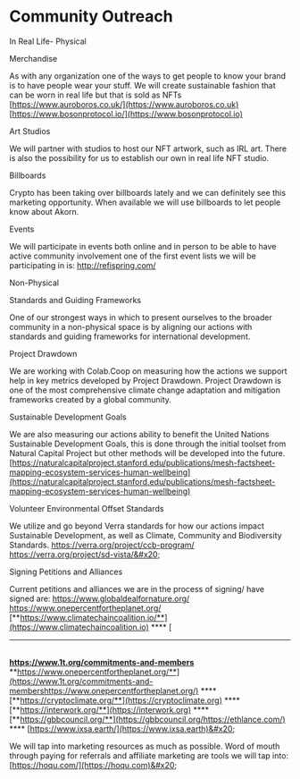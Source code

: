 # Community Outreach

In Real Life- Physical

Merchandise

As with any organization one of the ways to get people to know your brand is to have people wear your stuff. We will create sustainable fashion that can be worn in real life but that is sold as NFTs [https://www.auroboros.co.uk/](https://www.auroboros.co.uk) [https://www.bosonprotocol.io/](https://www.bosonprotocol.io)

Art Studios

We will partner with studios to host our NFT artwork, such as IRL art. There is also the possibility for us to establish our own in real life NFT studio.&#x20;

Billboards

Crypto has been taking over billboards lately and we can definitely see this marketing opportunity. When available we will use billboards to let people know about Akorn. &#x20;

Events&#x20;

We will participate in events both online and in person to be able to have active community involvement one of the first event lists we will be participating in is: http://refispring.com/

Non-Physical

Standards and Guiding Frameworks&#x20;

One of our strongest ways in which to present ourselves to the broader community in a non-physical space is by aligning our actions with standards and guiding frameworks for international development.&#x20;

Project Drawdown

We are working with Colab.Coop on measuring how the actions we support help in key metrics developed by Project Drawdown. Project Drawdown is one of the most comprehensive climate change adaptation and mitigation frameworks created by a global community.&#x20;

Sustainable Development Goals

We are also measuring our actions ability to benefit the United Nations Sustainable Development Goals, this is done through the initial toolset from Natural Capital Project but other methods will be developed into the future. [https://naturalcapitalproject.stanford.edu/publications/mesh-factsheet-mapping-ecosystem-services-human-wellbeing](https://naturalcapitalproject.stanford.edu/publications/mesh-factsheet-mapping-ecosystem-services-human-wellbeing)

Volunteer Environmental Offset Standards

We utilize and go beyond Verra standards for how our actions impact Sustainable Development, as well as Climate, Community and Biodiversity Standards. https://verra.org/project/ccb-program/ https://verra.org/project/sd-vista/&#x20;

Signing Petitions and Alliances

Current petitions and alliances we are in the process of signing/ have signed are: https://www.globaldealfornature.org/ https://www.onepercentfortheplanet.org/ [**https://www.climatechaincoalition.io/**](https://www.climatechaincoalition.io) **** [****\
**https://www.1t.org/commitments-and-members**\
**https://www.onepercentfortheplanet.org/**](https://www.1t.org/commitments-and-membershttps://www.onepercentfortheplanet.org/) **** [**https://cryptoclimate.org/**](https://cryptoclimate.org) **** [**https://interwork.org/**](https://interwork.org) **** [**https://gbbcouncil.org/**](https://gbbcouncil.org/https://ethlance.com/) **** [https://www.ixsa.earth/](https://www.ixsa.earth)&#x20;

We will tap into marketing resources as much as possible. Word of mouth through paying for referrals and affiliate marketing are tools we will tap into: [https://hoqu.com/](https://hoqu.com)&#x20;

